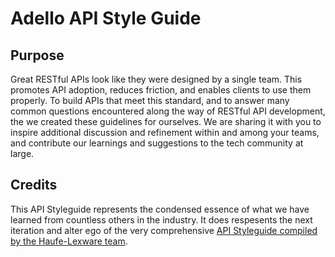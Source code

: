 # Adello API Style Guide

## Purpose

Great RESTful APIs look like they were designed by a single team. This promotes API adoption, reduces friction, and enables clients to use them properly. To build APIs that meet this standard, and to answer many common questions encountered along the way of RESTful API development, the we created these guidelines for ourselves. We are sharing it with you to inspire additional discussion and refinement within and among your teams, and contribute our learnings and suggestions to the tech community at large.

## Credits

This API Styleguide represents the condensed essence of what we have learned from countless others in the industry. It does respesents the next iteration and alter ego of the very comprehensive [API Styleguide compiled by the Haufe-Lexware team](https://haufe-lexware.gitbooks.io/haufe-api-styleguide/content/). 
